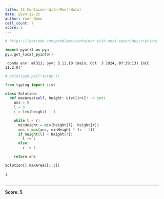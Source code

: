 ```yaml
---
title: 11-Container-With-Most-Water
date: 2024-12-25
author: Your Name
cell_count: 7
score: 5
---
```


```python
# https://leetcode.com/problems/container-with-most-water/description/
```


```python
import pyutil as pyu
pyu.get_local_pyinfo()
```




    'conda env: ml311; pyv: 3.11.10 (main, Oct  3 2024, 07:29:13) [GCC 11.2.0]'




```python
# print(pyu.ps2("scipy"))
```


```python
from typing import List
```


```python
class Solution:
  def maxArea(self, height: List[int]) -> int:
    ans = 0
    l = 0
    r = len(height) - 1

    while l < r:
      minHeight = min(height[l], height[r])
      ans = max(ans, minHeight * (r - l))
      if height[l] < height[r]:
        l += 1
      else:
        r -= 1

    return ans
```


```python
Solution().maxArea([1,1])
```




    1




```python

```


---
**Score: 5**